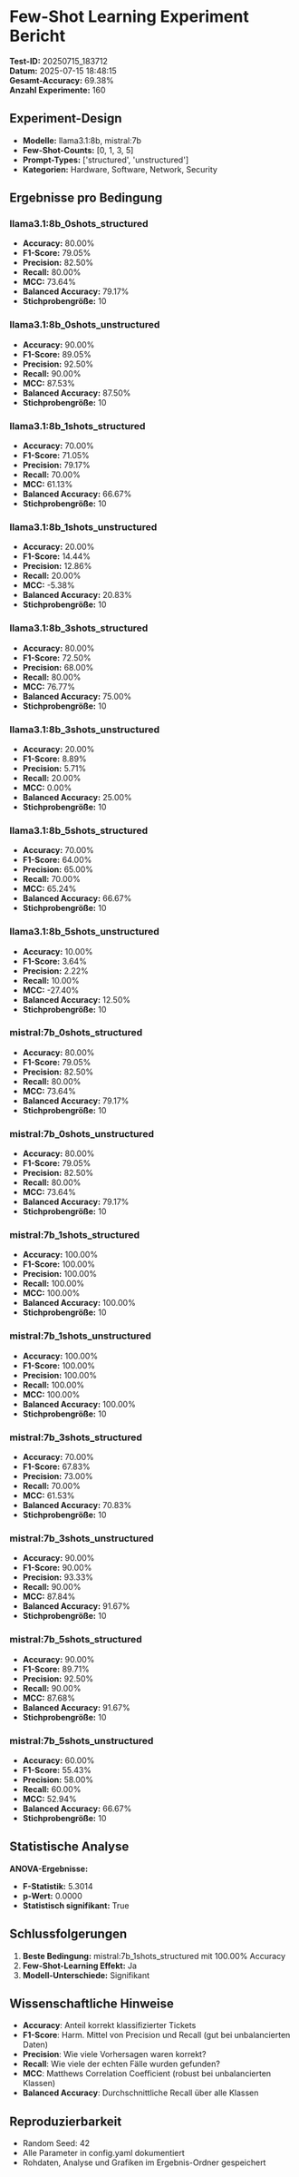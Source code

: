 
# Few-Shot Learning Experiment Bericht

**Test-ID:** 20250715_183712  
**Datum:** 2025-07-15 18:48:15  
**Gesamt-Accuracy:** 69.38%  
**Anzahl Experimente:** 160

## Experiment-Design

- **Modelle:** llama3.1:8b, mistral:7b
- **Few-Shot-Counts:** [0, 1, 3, 5]
- **Prompt-Types:** ['structured', 'unstructured']
- **Kategorien:** Hardware, Software, Network, Security

## Ergebnisse pro Bedingung

### llama3.1:8b_0shots_structured
- **Accuracy:** 80.00%
- **F1-Score:** 79.05%
- **Precision:** 82.50%
- **Recall:** 80.00%
- **MCC:** 73.64%
- **Balanced Accuracy:** 79.17%
- **Stichprobengröße:** 10

### llama3.1:8b_0shots_unstructured
- **Accuracy:** 90.00%
- **F1-Score:** 89.05%
- **Precision:** 92.50%
- **Recall:** 90.00%
- **MCC:** 87.53%
- **Balanced Accuracy:** 87.50%
- **Stichprobengröße:** 10

### llama3.1:8b_1shots_structured
- **Accuracy:** 70.00%
- **F1-Score:** 71.05%
- **Precision:** 79.17%
- **Recall:** 70.00%
- **MCC:** 61.13%
- **Balanced Accuracy:** 66.67%
- **Stichprobengröße:** 10

### llama3.1:8b_1shots_unstructured
- **Accuracy:** 20.00%
- **F1-Score:** 14.44%
- **Precision:** 12.86%
- **Recall:** 20.00%
- **MCC:** -5.38%
- **Balanced Accuracy:** 20.83%
- **Stichprobengröße:** 10

### llama3.1:8b_3shots_structured
- **Accuracy:** 80.00%
- **F1-Score:** 72.50%
- **Precision:** 68.00%
- **Recall:** 80.00%
- **MCC:** 76.77%
- **Balanced Accuracy:** 75.00%
- **Stichprobengröße:** 10

### llama3.1:8b_3shots_unstructured
- **Accuracy:** 20.00%
- **F1-Score:** 8.89%
- **Precision:** 5.71%
- **Recall:** 20.00%
- **MCC:** 0.00%
- **Balanced Accuracy:** 25.00%
- **Stichprobengröße:** 10

### llama3.1:8b_5shots_structured
- **Accuracy:** 70.00%
- **F1-Score:** 64.00%
- **Precision:** 65.00%
- **Recall:** 70.00%
- **MCC:** 65.24%
- **Balanced Accuracy:** 66.67%
- **Stichprobengröße:** 10

### llama3.1:8b_5shots_unstructured
- **Accuracy:** 10.00%
- **F1-Score:** 3.64%
- **Precision:** 2.22%
- **Recall:** 10.00%
- **MCC:** -27.40%
- **Balanced Accuracy:** 12.50%
- **Stichprobengröße:** 10

### mistral:7b_0shots_structured
- **Accuracy:** 80.00%
- **F1-Score:** 79.05%
- **Precision:** 82.50%
- **Recall:** 80.00%
- **MCC:** 73.64%
- **Balanced Accuracy:** 79.17%
- **Stichprobengröße:** 10

### mistral:7b_0shots_unstructured
- **Accuracy:** 80.00%
- **F1-Score:** 79.05%
- **Precision:** 82.50%
- **Recall:** 80.00%
- **MCC:** 73.64%
- **Balanced Accuracy:** 79.17%
- **Stichprobengröße:** 10

### mistral:7b_1shots_structured
- **Accuracy:** 100.00%
- **F1-Score:** 100.00%
- **Precision:** 100.00%
- **Recall:** 100.00%
- **MCC:** 100.00%
- **Balanced Accuracy:** 100.00%
- **Stichprobengröße:** 10

### mistral:7b_1shots_unstructured
- **Accuracy:** 100.00%
- **F1-Score:** 100.00%
- **Precision:** 100.00%
- **Recall:** 100.00%
- **MCC:** 100.00%
- **Balanced Accuracy:** 100.00%
- **Stichprobengröße:** 10

### mistral:7b_3shots_structured
- **Accuracy:** 70.00%
- **F1-Score:** 67.83%
- **Precision:** 73.00%
- **Recall:** 70.00%
- **MCC:** 61.53%
- **Balanced Accuracy:** 70.83%
- **Stichprobengröße:** 10

### mistral:7b_3shots_unstructured
- **Accuracy:** 90.00%
- **F1-Score:** 90.00%
- **Precision:** 93.33%
- **Recall:** 90.00%
- **MCC:** 87.84%
- **Balanced Accuracy:** 91.67%
- **Stichprobengröße:** 10

### mistral:7b_5shots_structured
- **Accuracy:** 90.00%
- **F1-Score:** 89.71%
- **Precision:** 92.50%
- **Recall:** 90.00%
- **MCC:** 87.68%
- **Balanced Accuracy:** 91.67%
- **Stichprobengröße:** 10

### mistral:7b_5shots_unstructured
- **Accuracy:** 60.00%
- **F1-Score:** 55.43%
- **Precision:** 58.00%
- **Recall:** 60.00%
- **MCC:** 52.94%
- **Balanced Accuracy:** 66.67%
- **Stichprobengröße:** 10

## Statistische Analyse

**ANOVA-Ergebnisse:**
- **F-Statistik:** 5.3014
- **p-Wert:** 0.0000
- **Statistisch signifikant:** True

## Schlussfolgerungen

1. **Beste Bedingung:** mistral:7b_1shots_structured mit 100.00% Accuracy
2. **Few-Shot-Learning Effekt:** Ja
3. **Modell-Unterschiede:** Signifikant

## Wissenschaftliche Hinweise
- **Accuracy**: Anteil korrekt klassifizierter Tickets
- **F1-Score**: Harm. Mittel von Precision und Recall (gut bei unbalancierten Daten)
- **Precision**: Wie viele Vorhersagen waren korrekt?
- **Recall**: Wie viele der echten Fälle wurden gefunden?
- **MCC**: Matthews Correlation Coefficient (robust bei unbalancierten Klassen)
- **Balanced Accuracy**: Durchschnittliche Recall über alle Klassen

## Reproduzierbarkeit
- Random Seed: 42
- Alle Parameter in config.yaml dokumentiert
- Rohdaten, Analyse und Grafiken im Ergebnis-Ordner gespeichert
